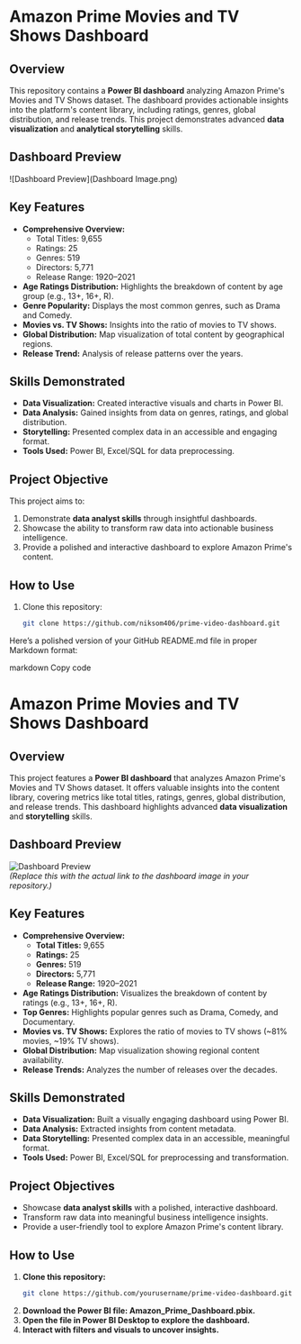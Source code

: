 # Amazon Prime Movies and TV Shows Dashboard

## Overview
This repository contains a **Power BI dashboard** analyzing Amazon Prime's Movies and TV Shows dataset. The dashboard provides actionable insights into the platform's content library, including ratings, genres, global distribution, and release trends. This project demonstrates advanced **data visualization** and **analytical storytelling** skills.

## Dashboard Preview
![Dashboard Preview](Dashboard Image.png)


## Key Features
- **Comprehensive Overview:**
  - Total Titles: 9,655
  - Ratings: 25
  - Genres: 519
  - Directors: 5,771
  - Release Range: 1920–2021
- **Age Ratings Distribution:** Highlights the breakdown of content by age group (e.g., 13+, 16+, R).
- **Genre Popularity:** Displays the most common genres, such as Drama and Comedy.
- **Movies vs. TV Shows:** Insights into the ratio of movies to TV shows.
- **Global Distribution:** Map visualization of total content by geographical regions.
- **Release Trend:** Analysis of release patterns over the years.

## Skills Demonstrated
- **Data Visualization:** Created interactive visuals and charts in Power BI.
- **Data Analysis:** Gained insights from data on genres, ratings, and global distribution.
- **Storytelling:** Presented complex data in an accessible and engaging format.
- **Tools Used:** Power BI, Excel/SQL for data preprocessing.

## Project Objective
This project aims to:
1. Demonstrate **data analyst skills** through insightful dashboards.
2. Showcase the ability to transform raw data into actionable business intelligence.
3. Provide a polished and interactive dashboard to explore Amazon Prime's content.

## How to Use
1. Clone this repository:
   ```bash
   git clone https://github.com/niksom406/prime-video-dashboard.git

   
Here’s a polished version of your GitHub README.md file in proper Markdown format:

markdown
Copy code
# Amazon Prime Movies and TV Shows Dashboard

## Overview
This project features a **Power BI dashboard** that analyzes Amazon Prime's Movies and TV Shows dataset. It offers valuable insights into the content library, covering metrics like total titles, ratings, genres, global distribution, and release trends. This dashboard highlights advanced **data visualization** and **storytelling** skills.

## Dashboard Preview
![Dashboard Preview](image.png)  
*(Replace this with the actual link to the dashboard image in your repository.)*

## Key Features
- **Comprehensive Overview:**
  - **Total Titles:** 9,655
  - **Ratings:** 25
  - **Genres:** 519
  - **Directors:** 5,771
  - **Release Range:** 1920–2021
- **Age Ratings Distribution:** Visualizes the breakdown of content by ratings (e.g., 13+, 16+, R).
- **Top Genres:** Highlights popular genres such as Drama, Comedy, and Documentary.
- **Movies vs. TV Shows:** Explores the ratio of movies to TV shows (~81% movies, ~19% TV shows).
- **Global Distribution:** Map visualization showing regional content availability.
- **Release Trends:** Analyzes the number of releases over the decades.

## Skills Demonstrated
- **Data Visualization:** Built a visually engaging dashboard using Power BI.
- **Data Analysis:** Extracted insights from content metadata.
- **Data Storytelling:** Presented complex data in an accessible, meaningful format.
- **Tools Used:** Power BI, Excel/SQL for preprocessing and transformation.

## Project Objectives
- Showcase **data analyst skills** with a polished, interactive dashboard.
- Transform raw data into meaningful business intelligence insights.
- Provide a user-friendly tool to explore Amazon Prime's content library.

## How to Use
1. **Clone this repository:**
   ```bash
   git clone https://github.com/yourusername/prime-video-dashboard.git
2. **Download the Power BI file: Amazon_Prime_Dashboard.pbix.**
3. **Open the file in Power BI Desktop to explore the dashboard.**
4. **Interact with filters and visuals to uncover insights.**
